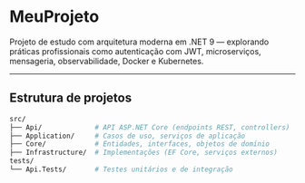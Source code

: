 # MeuProjeto

Projeto de estudo com arquitetura moderna em .NET 9 — explorando práticas profissionais como autenticação com JWT, microserviços, mensageria, observabilidade, Docker e Kubernetes.

---

## Estrutura de projetos

```bash
src/
├── Api/             # API ASP.NET Core (endpoints REST, controllers)
├── Application/     # Casos de uso, serviços de aplicação
├── Core/            # Entidades, interfaces, objetos de domínio
├── Infrastructure/  # Implementações (EF Core, serviços externos)
tests/
└── Api.Tests/       # Testes unitários e de integração

